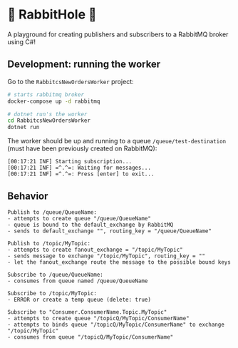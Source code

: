 # 🐇 RabbitHole 🐇

A playground for creating publishers and subscribers to a RabbitMQ broker using C#!

## Development: running the worker

Go to the `RabbitcsNewOrdersWorker` project:

```sh
# starts rabbitmq broker
docker-compose up -d rabbitmq

# dotnet run's the worker
cd RabbitcsNewOrdersWorker
dotnet run
```

The worker should be up and running to a queue `/queue/test-destination` (must have been previously created on RabbitMQ):

```text
[00:17:21 INF] Starting subscription...
[00:17:21 INF] =^.^=: Waiting for messages...
[00:17:21 INF] =^.^=: Press [enter] to exit...
```

## Behavior

```text
Publish to /queue/QueueName:
- attempts to create queue "/queue/QueueName"
- queue is bound to the default_exchange by RabbitMQ
- sends to default_exchange "", routing_key = "/queue/QueueName"

Publish to /topic/MyTopic:
- attempts to create fanout_exchange = "/topic/MyTopic"
- sends message to exchange "/topic/MyTopic", routing_key = ""
- let the fanout_exchange route the message to the possible bound keys

Subscribe to /queue/QueueName:
- consumes from queue named /queue/QueueName

Subscribe to /topic/MyTopic:
- ERROR or create a temp queue (delete: true)

Subscribe to "Consumer.ConsumerName.Topic.MyTopic"
- attempts to create queue "/topicQ/MyTopic/ConsumerName"
- attempts to binds queue "/topicQ/MyTopic/ConsumerName" to exchange "/topic/MyTopic"
- consumes from queue "/topicQ/MyTopic/ConsumerName"
```
